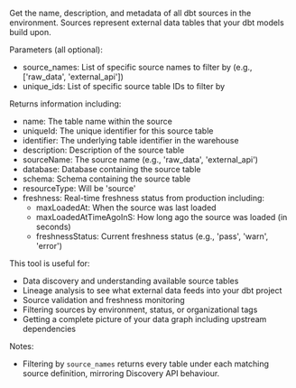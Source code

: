 Get the name, description, and metadata of all dbt sources in the environment. Sources represent external data tables that your dbt models build upon.

Parameters (all optional):
- source_names: List of specific source names to filter by (e.g., ['raw_data', 'external_api'])
- unique_ids: List of specific source table IDs to filter by

Returns information including:
- name: The table name within the source
- uniqueId: The unique identifier for this source table
- identifier: The underlying table identifier in the warehouse
- description: Description of the source table
- sourceName: The source name (e.g., 'raw_data', 'external_api')
- database: Database containing the source table
- schema: Schema containing the source table
- resourceType: Will be 'source'
- freshness: Real-time freshness status from production including:
  - maxLoadedAt: When the source was last loaded
  - maxLoadedAtTimeAgoInS: How long ago the source was loaded (in seconds)
  - freshnessStatus: Current freshness status (e.g., 'pass', 'warn', 'error')

This tool is useful for:
- Data discovery and understanding available source tables
- Lineage analysis to see what external data feeds into your dbt project
- Source validation and freshness monitoring
- Filtering sources by environment, status, or organizational tags
- Getting a complete picture of your data graph including upstream dependencies

Notes:
- Filtering by `source_names` returns every table under each matching source definition, mirroring Discovery API behaviour.

